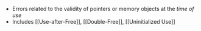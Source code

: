 - Errors related to the validity of pointers or memory objects at the *time of use*
- Includes [[Use-after-Free]], [[Double-Free]], [[Uninitialized Use]]